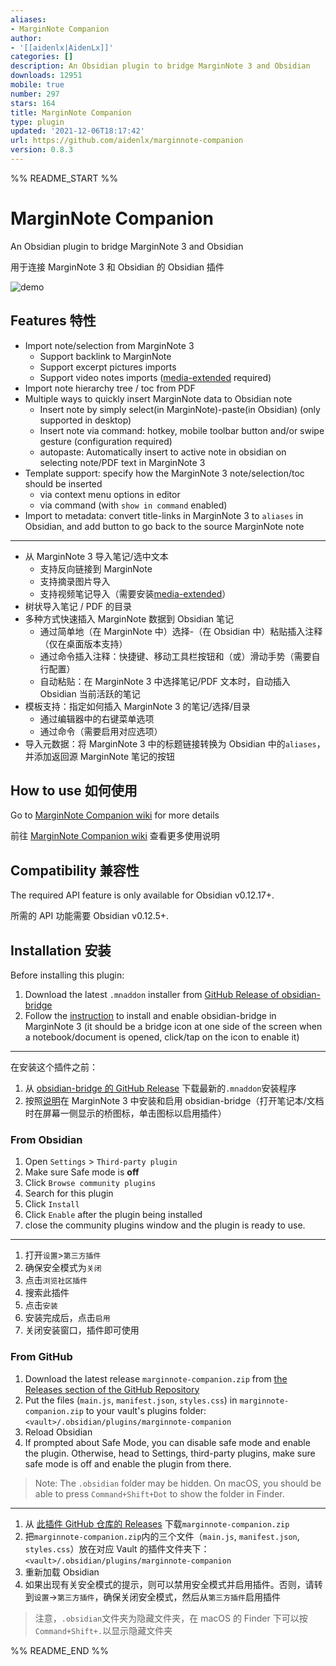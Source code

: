 ```yaml
---
aliases:
- MarginNote Companion
author:
- '[[aidenlx|AidenLx]]'
categories: []
description: An Obsidian plugin to bridge MarginNote 3 and Obsidian
downloads: 12951
mobile: true
number: 297
stars: 164
title: MarginNote Companion
type: plugin
updated: '2021-12-06T18:17:42'
url: https://github.com/aidenlx/marginnote-companion
version: 0.8.3
---
```


%% README_START %%

# MarginNote Companion

An Obsidian plugin to bridge MarginNote 3 and Obsidian

用于连接 MarginNote 3 和 Obsidian 的 Obsidian 插件

![demo](assets/demo.webp)

## Features 特性

- Import note/selection from MarginNote 3
  - Support backlink to MarginNote
  - Support excerpt pictures imports
  - Support video notes imports ([media-extended](https://github.com/aidenlx/media-extended) required)
- Import note hierarchy tree / toc from PDF
- Multiple ways to quickly insert MarginNote data to Obsidian note
  - Insert note by simply select(in MarginNote)-paste(in Obsidian) (only supported in desktop)
  - Insert note via command: hotkey, mobile toolbar button and/or swipe gesture (configuration required)
  - autopaste: Automatically insert to active note in obsidian on selecting note/PDF text in MarginNote 3
- Template support: specify how the MarginNote 3 note/selection/toc should be inserted
  - via context menu options in editor
  - via command (with `show in command` enabled)
- Import to metadata: convert title-links in MarginNote 3 to `aliases` in Obsidian, and add button to go back to the source MarginNote note

---

- 从 MarginNote 3 导入笔记/选中文本
  - 支持反向链接到 MarginNote
  - 支持摘录图片导入
  - 支持视频笔记导入（需要安装[media-extended](https://github.com/aidenlx/media-extended)）
- 树状导入笔记 / PDF 的目录
- 多种方式快速插入 MarginNote 数据到 Obsidian 笔记
  - 通过简单地（在 MarginNote 中）选择-（在 Obsidian 中）粘贴插入注释（仅在桌面版本支持）
  - 通过命令插入注释：快捷键、移动工具栏按钮和（或）滑动手势（需要自行配置）
  - 自动粘贴：在 MarginNote 3 中选择笔记/PDF 文本时，自动插入 Obsidian 当前活跃的笔记
- 模板支持：指定如何插入 MarginNote 3 的笔记/选择/目录
  - 通过编辑器中的右键菜单选项
  - 通过命令（需要启用对应选项）
- 导入元数据：将 MarginNote 3 中的标题链接转换为 Obsidian 中的`aliases`，并添加返回源 MarginNote 笔记的按钮

## How to use 如何使用

Go to [MarginNote Companion wiki](https://github.com/aidenlx/marginnote-companion/wiki) for more details

前往 [MarginNote Companion wiki](https://github.com/aidenlx/marginnote-companion/wiki) 查看更多使用说明

## Compatibility 兼容性

The required API feature is only available for Obsidian v0.12.17+.

所需的 API 功能需要 Obsidian v0.12.5+.

## Installation 安装

Before installing this plugin:

1. Download the latest `.mnaddon` installer from [GitHub Release of obsidian-bridge](https://github.com/aidenlx/obsidian-bridge/releases)
2. Follow the [instruction](https://github.com/aidenlx/obsidian-bridge#installation-%E5%AE%89%E8%A3%85) to install and enable obsidian-bridge in MarginNote 3 (it should be a bridge icon at one side of the screen when a notebook/document is opened, click/tap on the icon to enable it)

---

在安装这个插件之前：

1. 从 [obsidian-bridge 的 GitHub Release](https://github.com/aidenlx/obsidian-bridge/releases) 下载最新的`.mnaddon`安装程序
2. 按照[说明](https://github.com/aidenlx/obsidian-bridge#installation-%E5%AE%89%E8%A3%85)在 MarginNote 3 中安装和启用 obsidian-bridge（打开笔记本/文档时在屏幕一侧显示的桥图标，单击图标以启用插件）

### From Obsidian

1. Open `Settings` > `Third-party plugin`
2. Make sure Safe mode is **off**
3. Click `Browse community plugins`
4. Search for this plugin
5. Click `Install`
6. Click `Enable` after the plugin being installed
7. close the community plugins window and the plugin is ready to use.

---

1. 打开`设置`>`第三方插件`
2. 确保安全模式为`关闭`
3. 点击`浏览社区插件`
4. 搜索此插件
5. 点击`安装`
6. 安装完成后，点击`启用`
7. 关闭安装窗口，插件即可使用

### From GitHub

1. Download the latest release `marginnote-companion.zip` from [the Releases section of the GitHub Repository](https://github.com/aidenlx/marginnote-companion/releases)
2. Put the files (`main.js`, `manifest.json`, `styles.css`) in `marginnote-companion.zip` to your vault's plugins folder: `<vault>/.obsidian/plugins/marginnote-companion`
3. Reload Obsidian
4. If prompted about Safe Mode, you can disable safe mode and enable the plugin. Otherwise, head to Settings, third-party plugins, make sure safe mode is off and enable the plugin from there.

> Note: The `.obsidian` folder may be hidden. On macOS, you should be able to press `Command+Shift+Dot` to show the folder in Finder.

---

1. 从 [此插件 GitHub 仓库的 Releases](https://github.com/aidenlx/marginnote-companion/releases) 下载`marginnote-companion.zip`
2. 把`marginnote-companion.zip`内的三个文件（`main.js`, `manifest.json`, `styles.css`）放在对应 Vault 的插件文件夹下：`<vault>/.obsidian/plugins/marginnote-companion`
3. 重新加载 Obsidian
4. 如果出现有关安全模式的提示，则可以禁用安全模式并启用插件。否则，请转到`设置`→`第三方插件`，确保关闭安全模式，然后从`第三方插件`启用插件

> 注意，`.obsidian`文件夹为隐藏文件夹，在 macOS 的 Finder 下可以按`Command+Shift+.`以显示隐藏文件夹


%% README_END %%